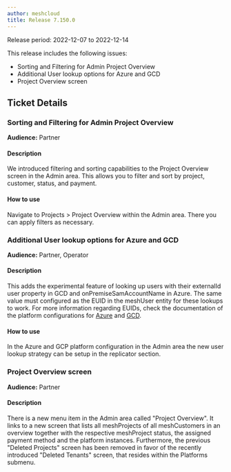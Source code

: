 ```yaml
---
author: meshcloud
title: Release 7.150.0
---
```


Release period: 2022-12-07 to 2022-12-14

This release includes the following issues:
* Sorting and Filtering for Admin Project Overview
* Additional User lookup options for Azure and GCD
* Project Overview screen
<!--truncate-->

## Ticket Details
### Sorting and Filtering for Admin Project Overview
**Audience:** Partner<br>

#### Description
We introduced filtering and sorting capabilities to the Project Overview screen 
in the Admin area. This allows you to filter and sort by project, customer, status, and payment.

#### How to use
Navigate to Projects > Project Overview within the Admin area. There you can apply filters
as necessary.

### Additional User lookup options for Azure and GCD
**Audience:** Partner, Operator<br>

#### Description
This adds the experimental feature of looking up users with their externalId user property in GCD and
onPremiseSamAccountName in Azure. The same value must configured as the EUID in the meshUser entity for
these lookups to work.
For more information regarding EUIDs, check the documentation of the platform configurations for 
<a href="https://docs.meshcloud.io/docs/meshstack.azure.index.html#external-user-ids-euid">Azure</a> 
and <a href="https://docs.meshcloud.io/docs/meshstack.gcp.index.html#cloud-identity-setup">GCD</a>.

#### How to use
In the Azure and GCP platform configuration in the Admin area the new user lookup strategy can be setup in the replicator section.

### Project Overview screen
**Audience:** Partner<br>

#### Description
There is a new menu item in the Admin area called "Project Overview". It links to a new
screen that lists all meshProjects of all meshCustomers in an overview together with the
respective meshProject status, the assigned payment method and the platform instances.
Furthermore, the previous "Deleted Projects" screen has been removed in favor of the recently
introduced "Deleted Tenants" screen, that resides within the Platforms submenu.

